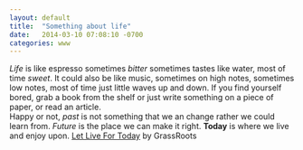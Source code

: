 ```yaml
---
layout: default
title:  "Something about life"
date:   2014-03-10 07:08:10 -0700
categories: www
---
```

*Life* is like espresso sometimes *bitter* sometimes tastes like water, most of time *sweet*. It could also be like music, sometimes on high notes,  sometimes low notes, most of time just little waves up and down. If you find yourself bored, grab a book from the shelf or just write something on a piece of paper, or read an article.   
Happy or not, *past* is not something that we an change rather we could learn from. *Future* is the place we can make it right. **Today** is where we live and enjoy upon. [Let Live For Today][1] by GrassRoots

[1]: https://www.youtube.com/watch?v=G5NtzB-voZo

